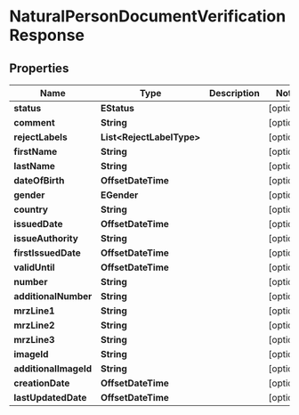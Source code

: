 

# NaturalPersonDocumentVerificationResponse


## Properties

| Name | Type | Description | Notes |
|------------ | ------------- | ------------- | -------------|
|**status** | **EStatus** |  |  [optional] |
|**comment** | **String** |  |  [optional] |
|**rejectLabels** | **List&lt;RejectLabelType&gt;** |  |  [optional] |
|**firstName** | **String** |  |  [optional] |
|**lastName** | **String** |  |  [optional] |
|**dateOfBirth** | **OffsetDateTime** |  |  [optional] |
|**gender** | **EGender** |  |  [optional] |
|**country** | **String** |  |  [optional] |
|**issuedDate** | **OffsetDateTime** |  |  [optional] |
|**issueAuthority** | **String** |  |  [optional] |
|**firstIssuedDate** | **OffsetDateTime** |  |  [optional] |
|**validUntil** | **OffsetDateTime** |  |  [optional] |
|**number** | **String** |  |  [optional] |
|**additionalNumber** | **String** |  |  [optional] |
|**mrzLine1** | **String** |  |  [optional] |
|**mrzLine2** | **String** |  |  [optional] |
|**mrzLine3** | **String** |  |  [optional] |
|**imageId** | **String** |  |  [optional] |
|**additionalImageId** | **String** |  |  [optional] |
|**creationDate** | **OffsetDateTime** |  |  [optional] |
|**lastUpdatedDate** | **OffsetDateTime** |  |  [optional] |



